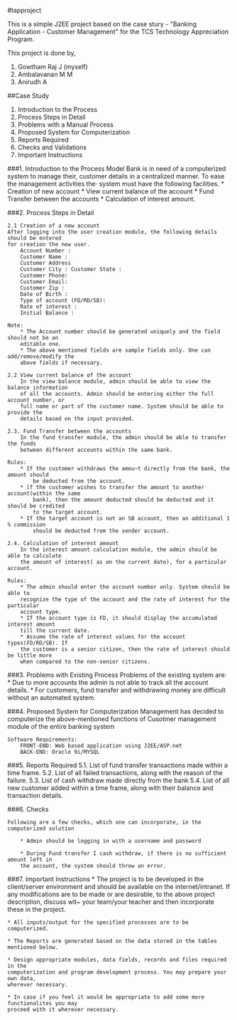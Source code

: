 #tapproject

This is a simple J2EE project based on the case stury - "Banking Application - Customer Management" for the TCS Technology Appreciation Program.

This project is done by,
  1. Gowtham Raj J (myself)
  2. Ambalavanan M M
  3. Anirudh A

##Case Study
1. Introduction to the Process
2. Process Steps in Detail
3. Problems with a Manual Process
4. Proposed System for Computerization
5. Reports Required
6. Checks and Validations
7. Important Instructions

###1. Introduction to the Process
	Model Bank is in need of a computerized system to manage their, customer details in a
	centralized manner. To ease the management activities the· system must have the
	following facilities.
		* Creation of new account
		* View current balance of the account
		* Fund Transfer between the accounts
		* Calculation of interest amount.

###2. Process Steps in Detail

	2.1 Creation of a new account
	After logging into the user creation module, the following details should be entered
	for creation the new user.
		Account Number :
		Customer Name :
		Customer Address
		Customer City : Customer State :
		Customer Phone:
		Customer Email:
		Customer Zip :
		Date of Birth :
		Type of account (FD/RD/SB):
		Rate of interest :
		Initial Balance :

	Note:
		* The Account number should be generated uniquely and the field should not be an
		editable one.
		* The above mentioned fields are sample fields only. One can add/remove/modify the
		above fields if necessary.
	
	2.2 View current balance of the account
		In the view balance module, admin should be able to view the balance information
		of all the accounts. Admin should be entering either the full account number, or
		full name or part of the customer name. System should be able to provide the
		details based on the input provided.

	2.3. Fund Transfer between the accounts
		In the fund transfer module, the admin should be able to transfer the funds
		between different accounts within the same bank.

	Rules:
		* If the customer withdraws the amou~t directly from the bank, the amount should
			be deducted from the account.
		* lf the customer wishes to transfer the amount to another account(within the same
			bank), then the amount deducted should be deducted and it should be credited
			to the target account.
		* If the target account is not an SB account, then an additional 1 % commission
			should be deducted from the sender account.

	2.4. Calculation of interest amount
		In the interest amount calculation module, the admin should be able to calculate
		the amount of interest( as on the current date), for a particular account.

	Rules:
		* The admin should enter the account number only. System should be able to
		recognize the type of the account and the rate of interest for the particular
		account type.
		* If the account type is FD, it should display the accumulated interest amount
		till the current date.
		* Assume the rate of interest values for the account types(FD/RD/SB). If
		the customer is a senior citizen, then the rate of interest should be little more
		when compared to the non-senior citizens.

###3. Problems with Existing Process
	Problems of the existing system are:
	* Due to more accounts the admin is not able to track all the account details.
	* For customers, fund transfer and withdrawing money are difficult without an
	automated system.

###4. Proposed System for Computerization
	Management has decided to computerize the above-mentioned functions of Cusotmer
	management module of the entire banking system

	Software Requirements:
		FRONT-END: Web based application using J2EE/ASP.net
		BACK-END: Oracle 9i/MYSQL

###5. Reports Required
		5.1. List of fund transfer transactions made within a time frame.
		5.2. List of all failed transactions, along with the reason of the failure.
		5.3. List of cash withdraw made directly from the bank
		5.4. List of all new customer added within a time frame, along with their
		balance and transaction details.

###6. Checks

	Following are a few checks, which one can incorporate, in the computerized solution
	
		* Admin should be logging in with a username and password

		* During Fund transfer I cash withdraw, if there is no sufficient amount left in
		the account, the system should throw an error.

###7. Important Instructions
	* The project is to be developed in the client/server environment and should be
	available on the internet/intranet. If any modifications are to be made or are
	desirable, to the above project description, discuss wit~ your team/your teacher and
	then incorporate these in the project.

	* All inputs/output for the specified processes are to be computerized.

	* The Reports are generated based on the data stored in the tables mentioned below.

	* Design appropriate modules, data fields, records and files required in the
	computerization and program development process. You may prepare your own data,
	wherever necessary.

	* In case if you feel it would be appropriate to add some more functionalites you may
	proceed with it wherever necessary.